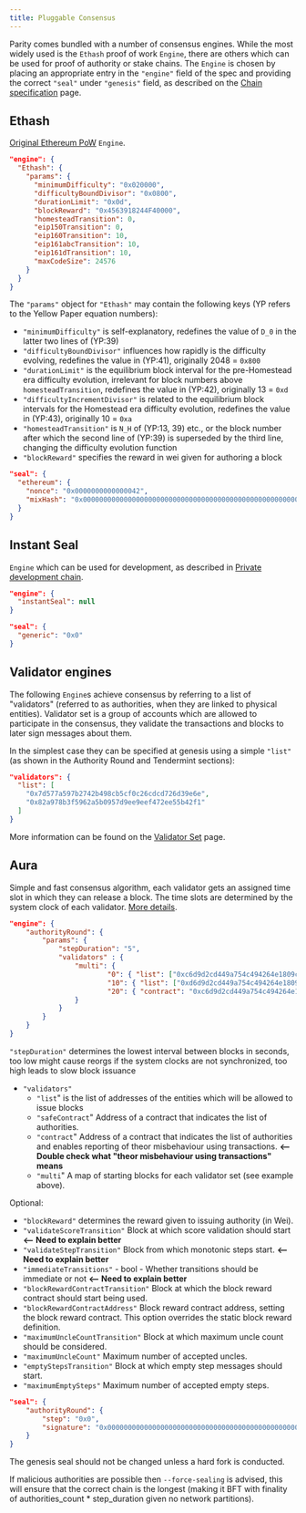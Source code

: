```yaml
---
title: Pluggable Consensus
---
```


Parity comes bundled with a number of consensus engines. While the most widely used is the `Ethash` proof of work `Engine`, there are others which can be used for proof of authority or stake chains.
The `Engine` is chosen by placing an appropriate entry in the `"engine"` field of the spec and providing the correct `"seal"` under `"genesis"` field, as described on the [Chain specification](Chain-specification.md) page.

## Ethash

[Original Ethereum PoW](https://github.com/ethereum/wiki/wiki/Ethash) `Engine`.

```json
"engine": {
  "Ethash": {
    "params": {
      "minimumDifficulty": "0x020000",
      "difficultyBoundDivisor": "0x0800",
      "durationLimit": "0x0d",
      "blockReward": "0x4563918244F40000",
      "homesteadTransition": 0,
      "eip150Transition": 0,
      "eip160Transition": 10,
      "eip161abcTransition": 10,
      "eip161dTransition": 10,
      "maxCodeSize": 24576
    }
  }
}
```

The `"params"` object for `"Ethash"` may contain the following keys (YP refers to the Yellow Paper equation numbers):
- `"minimumDifficulty"` is self-explanatory, redefines the value of `D_0` in the latter two lines of (YP:39)
- `"difficultyBoundDivisor"` influences how rapidly is the difficulty evolving, redefines the value in (YP:41), originally 2048 = `0x800`
- `"durationLimit"` is the equilibrium block interval for the pre-Homestead era difficulty evolution, irrelevant for block numbers above `homesteadTransition`, redefines the value in (YP:42), originally 13 = `0xd`
- `"difficultyIncrementDivisor"` is related to the equilibrium block intervals for the Homestead era difficulty evolution, redefines the value in (YP:43), originally 10 = `0xa`
- `"homesteadTransition"` is `N_H` of (YP:13, 39) etc., or the block number after which the second line of (YP:39) is superseded by the third line, changing the difficulty evolution function
- `"blockReward"` specifies the reward in wei given for authoring a block

```json
"seal": {
  "ethereum": {
    "nonce": "0x0000000000000042",
    "mixHash": "0x0000000000000000000000000000000000000000000000000000000000000000"
  }
}
```

## Instant Seal

`Engine` which can be used for development, as described in [Private development chain](Private-development-chain.md).

```json
"engine": {
  "instantSeal": null
}
```

```json
"seal": {
  "generic": "0x0"
}
```

## Validator engines

The following `Engine`s achieve consensus by referring to a list of "validators" (referred to as authorities, when they are linked to physical entities). Validator set is a group of accounts which are allowed to participate in the consensus, they validate the transactions and blocks to later sign messages about them.

In the simplest case they can be specified at genesis using a simple `"list"` (as shown in the Authority Round and Tendermint sections):
```json
"validators": {
  "list": [
    "0x7d577a597b2742b498cb5cf0c26cdcd726d39e6e",
    "0x82a978b3f5962a5b0957d9ee9eef472ee55b42f1"
  ]
}
```

More information can be found on the [Validator Set](Validator-Set.md) page.


## Aura

Simple and fast consensus algorithm, each validator gets an assigned time slot in which they can release a block. The time slots are determined by the system clock of each validator. [More details](Aura.md).

```json
"engine": {
    "authorityRound": {
        "params": {
            "stepDuration": "5",
            "validators" : {
                "multi": {
                        "0": { "list": ["0xc6d9d2cd449a754c494264e1809c50e34d64562b"] },
                        "10": { "list": ["0xd6d9d2cd449a754c494264e1809c50e34d64562b"] },
                        "20": { "contract": "0xc6d9d2cd449a754c494264e1809c50e34d64562b" }
                }
            }
        }
    }
}
```

`"stepDuration"` determines the lowest interval between blocks in seconds, too low might cause reorgs if the system clocks are not synchronized, too high leads to slow block issuance

- `"validators"` 
  - `"list`" is the list of addresses of the entities which will be allowed to issue blocks
  - `"safeContract`" Address of a contract that indicates the list of authorities.
  - `"contract`" Address of a contract that indicates the list of authorities and enables reporting of theor misbehaviour using transactions. **<-- Double check what "theor misbehaviour using transactions" means**
  - `"multi`" A map of starting blocks for each validator set (see example above).
 
Optional:

- `"blockReward"` determines the reward given to issuing authority (in Wei).
- `"validateScoreTransition"` Block at which score validation should start **<-- Need to explain better**
- `"validateStepTransition"` Block from which monotonic steps start. **<-- Need to explain better**
- `"immediateTransitions"` - bool - Whether transitions should be immediate or not **<-- Need to explain better**
- `"blockRewardContractTransition"` Block at which the block reward contract should start being used.
- `"blockRewardContractAddress"` Block reward contract address, setting the block reward contract. This option overrides the static block reward definition.
- `"maximumUncleCountTransition"` Block at which maximum uncle count should be considered.
- `"maximumUncleCount"` Maximum number of accepted uncles.
- `"emptyStepsTransition"` Block at which empty step messages should start.
- `"maximumEmptySteps"` Maximum number of accepted empty steps.


```json
"seal": {
    "authorityRound": {
        "step": "0x0",
        "signature": "0x0000000000000000000000000000000000000000000000000000000000000000000000000000000000000000000000000000000000000000000000000000000000"
    }
}
```

The genesis seal should not be changed unless a hard fork is conducted.

If malicious authorities are possible then `--force-sealing` is advised, this will ensure that the correct chain is the longest (making it BFT with finality of authorities_count * step_duration given no network partitions).

